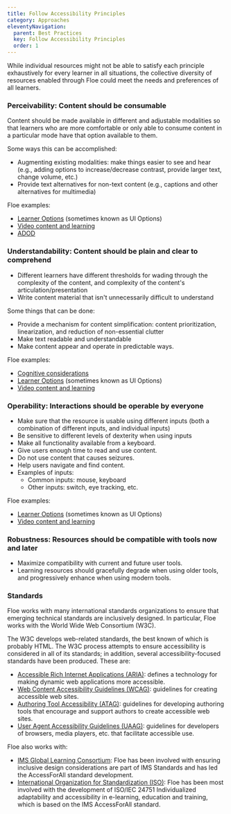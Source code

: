 ```yaml
---
title: Follow Accessibility Principles
category: Approaches
eleventyNavigation:
  parent: Best Practices
  key: Follow Accessibility Principles
  order: 1
---
```


While individual resources might not be able to satisfy each principle exhaustively for every learner in all situations,
the collective diversity of resources enabled through Floe could meet the needs and preferences of all learners.

### Perceivability: Content should be consumable

Content should be made available in different and adjustable modalities so that learners who are more comfortable or
only able to consume content in a particular mode have that option available to them.

Some ways this can be accomplished:

* Augmenting existing modalities: make things easier to see and hear (e.g., adding options to increase/decrease
  contrast, provide larger text, change volume, etc.)
* Provide text alternatives for non-text content (e.g., captions and other alternatives for multimedia)

Floe examples:

* [Learner Options](http://build.fluidproject.org/infusion/demos/prefsFramework/) (sometimes known as UI Options)
* [Video content and learning](/VideoContentAndLearning.html)
* [ADOD](http://adod.idrc.ocad.ca/)

### Understandability: Content should be plain and clear to comprehend

* Different learners have different thresholds for wading through the complexity of the content, and complexity of the
  content's articulation/presentation
* Write content material that isn't unnecessarily difficult to understand

Some things that can be done:

* Provide a mechanism for content simplification: content prioritization, linearization, and reduction of non-essential clutter
* Make text readable and understandable
* Make content appear and operate in predictable ways.

Floe examples:

* [Cognitive considerations](/ConsiderCognitiveNeeds.html)
* [Learner Options](http://build.fluidproject.org/infusion/demos/prefsFramework/) (sometimes known as UI Options)
* [Video content and learning](/VideoContentAndLearning.html)

### Operability: Interactions should be operable by everyone

* Make sure that the resource is usable using different inputs (both a combination of different inputs, and individual inputs)
* Be sensitive to different levels of dexterity when using inputs
* Make all functionality available from a keyboard.
* Give users enough time to read and use content.
* Do not use content that causes seizures.
* Help users navigate and find content.
* Examples of inputs:
  * Common inputs: mouse, keyboard
  * Other inputs: switch, eye tracking, etc.

Floe examples:

* [Learner Options](http://build.fluidproject.org/infusion/demos/prefsFramework/) (sometimes known as UI Options)
* [Video content and learning](/VideoContentAndLearning.html)

### Robustness: Resources should be compatible with tools now and later

* Maximize compatibility with current and future user tools.
* Learning resources should gracefully degrade when using older tools, and progressively enhance when using modern tools.

### Standards

Floe works with many international standards organizations to ensure that emerging technical standards are inclusively
designed. In particular, Floe works with the World Wide Web Consortium (W3C).

The W3C develops web-related standards, the best known of which is probably HTML. The W3C process attempts to ensure
accessibility is considered in all of its standards; in addition, several accessibility-focused standards have been
produced. These are:

* [Accessible Rich Internet Applications (ARIA)](http://www.w3.org/WAI/intro/aria): defines a technology for making
  dynamic web applications more accessible.
* [Web Content Accessibility Guidelines (WCAG)](http://www.w3.org/TR/WCAG20/): guidelines for creating accessible web
  sites.
* [Authoring Tool Accessibility (ATAG)](http://www.w3.org/TR/WAI-AUTOOLS/): guidelines for developing authoring tools
  that encourage and support authors to create accessible web sites.
* [User Agent Accessibility Guidelines (UAAG)](http://www.w3.org/WAI/intro/uaag.php): guidelines for developers of
  browsers, media players, etc. that facilitate accessible use.

Floe also works with:

* [IMS Global Learning Consortium](http://www.imsglobal.org/accessibility/): Floe has been involved with ensuring
  inclusive design considerations are part of IMS Standards and has led the AccessForAll standard development.
* [International Organization for Standardization (ISO)](http://www.iso.org/iso/catalogue_detail?csnumber=41521): Floe
  has been most involved with the development of ISO/IEC 24751 Individualized adaptability and accessibility in
  e-learning, education and training, which is based on the IMS AccessForAll standard.
